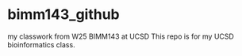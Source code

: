 # bimm143_github
my classwork from W25 BIMM143 at UCSD
This repo is for my UCSD bioinformatics class. 

